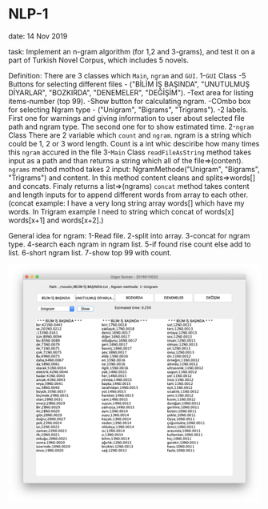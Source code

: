 # NLP-1

date:
14 Nov 2019

task:
Implement an n-gram algorithm (for 1,2 and 3-grams), and test it on a part of Turkish Novel Corpus, which includes 5 novels.

Definition:
There are 3 classes which `Main`, `ngram` and `GUI`.
1-`GUI` Class
-5 Buttons for selecting different files - ("BİLİM İŞ BAŞINDA", "UNUTULMUŞ DİYARLAR", "BOZKIRDA", "DENEMELER", "DEĞİŞİM").
-Text area for listing items-number (top 99).
-Show button for calculating ngram.
-COmbo box for selecting Ngram type - ("Unigram", "Bigrams", "Trigrams").
-2 labels. First one for warnings and giving information to user about selected file path and ngram type.
The second one for to show estimated time.
2-`ngram` Class
There are 2 variable which `count` and `ngram`. ngram is a string which could be 1, 2 or 3 word length.
Count is a int whic desciribe how many times this `ngram` accured in the file
3-`Main` Class
`readFileAsString` method takes input as a path and than returns a string which all of the file=>(content).
`ngrams` method mothod takes 2 input: NgramMethode("Unigram", "Bigrams", "Trigrams") and content.
In this method content cleans and splits=>words[] and concats. Finaly returns a list=>(ngrams)
`concat` method takes content and length inputs for to append different words from array to each other.
(concat example: I have a very long string array words[] which have my words. In Trigram example I need to string which concat of words[x] words[x+1] and words[x+2].)

General idea for ngram:
1-Read file.
2-split into array.
3-concat for ngram type.
4-search each ngram in ngram list.
5-if found rise count else add to list.
6-short ngram list.
7-show top 99 with count.

![alt text](https://raw.githubusercontent.com/zgrgrcn/NLP-1/master/images/1.png)
